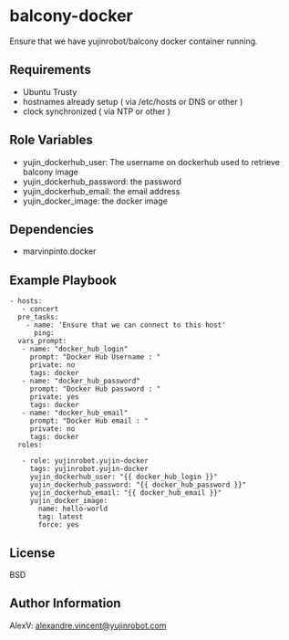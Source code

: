 balcony-docker
==============

Ensure that we have yujinrobot/balcony docker container running.

Requirements
------------

 - Ubuntu Trusty
 - hostnames already setup ( via /etc/hosts or DNS or other )
 - clock synchronized ( via NTP or other )

Role Variables
--------------

 - yujin_dockerhub_user: The username on dockerhub used to retrieve balcony image
 - yujin_dockerhub_password: the password
 - yujin_dockerhub_email: the email address 
 - yujin_docker_image: the docker image

Dependencies
------------

 - marvinpinto.docker
 
Example Playbook
----------------

    - hosts: 
       - concert
      pre_tasks:
        - name: 'Ensure that we can connect to this host'
          ping:
      vars_prompt:
       - name: "docker_hub_login"
         prompt: "Docker Hub Username : "
         private: no
         tags: docker
       - name: "docker_hub_password"
         prompt: "Docker Hub password : "
         private: yes
         tags: docker
       - name: "docker_hub_email"
         prompt: "Docker Hub email : "
         private: no
         tags: docker
      roles:
       
       - role: yujinrobot.yujin-docker
         tags: yujinrobot.yujin-docker
         yujin_dockerhub_user: "{{ docker_hub_login }}"
         yujin_dockerhub_password: "{{ docker_hub_password }}"
         yujin_dockerhub_email: "{{ docker_hub_email }}"
         yujin_docker_image:
           name: hello-world
           tag: latest
           force: yes

License
-------

BSD

Author Information
------------------

AlexV: alexandre.vincent@yujinrobot.com
